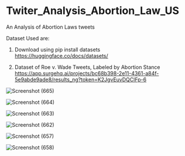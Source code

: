# Twiter_Analysis_Abortion_Law_US

An Analysis of Abortion Laws tweets 

Dataset Used are:

1. Download using pip install datasets
    https://huggingface.co/docs/datasets/

2. Dataset of Roe v. Wade Tweets, Labeled by Abortion Stance
    https://app.surgehq.ai/projects/bc68b398-2e11-4361-a84f-5e9abde9ade8/results_ng?token=K2JgvEuvDQClFp-6
    
![Screenshot (665)](https://user-images.githubusercontent.com/54653498/197346433-874e7ecb-df8b-4cc8-8f5f-31000843fab3.png)


![Screenshot (664)](https://user-images.githubusercontent.com/54653498/197346586-2181f8c5-e4bb-4b61-9bb9-069b8f9648fc.png)

![Screenshot (663)](https://user-images.githubusercontent.com/54653498/197346591-b6f0df06-0781-4ba8-8f63-3e71fb5d3716.png)

![Screenshot (662)](https://user-images.githubusercontent.com/54653498/197346595-8eb53196-c13b-43f7-9fc4-e7ba2fe1c0af.png)

![Screenshot (657)](https://user-images.githubusercontent.com/54653498/197346607-7985770b-f44d-4f1f-b91c-5e6dc478b0e4.png)

![Screenshot (658)](https://user-images.githubusercontent.com/54653498/197346613-cfbaba8d-6e16-49d5-a538-8da154144a0d.png)

